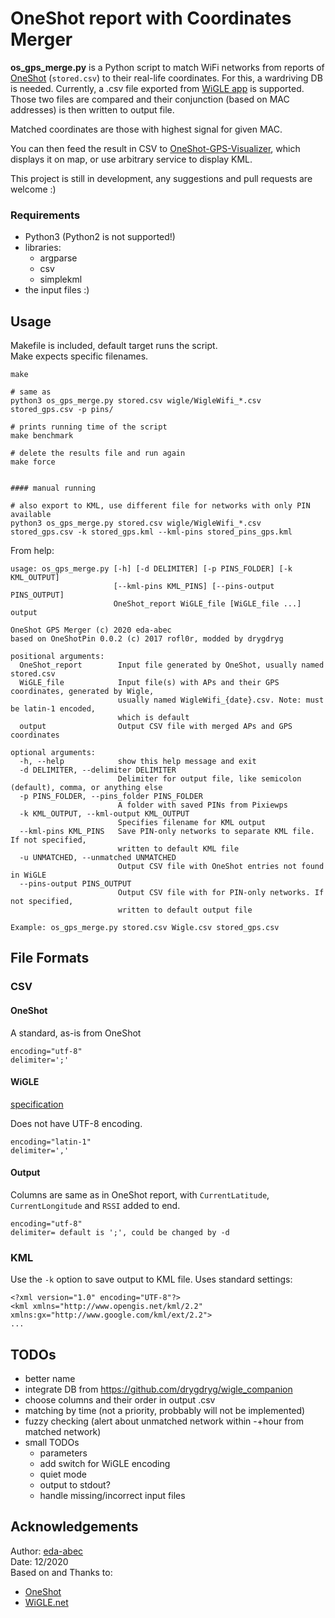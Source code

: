 # OneShot report with Coordinates Merger

**os_gps_merge.py** is a Python script to match WiFi networks from reports of [OneShot](https://github.com/drygdryg/OneShot) (`stored.csv`) to their real-life coordinates.
For this, a wardriving DB is needed. Currently, a .csv file exported from [WiGLE app](https://wigle.net/tools) is supported.
Those two files are compared and their conjunction (based on MAC addresses) is then written to output file.

Matched coordinates are those with highest signal for given MAC.

You can then feed the result in CSV to [OneShot-GPS-Visualizer](https://github.com/eda-abec/OneShot-GPS-Visualizer), which displays it on map, or use arbitrary service to display KML.

This project is still in development, any suggestions and pull requests are welcome :)

### Requirements
- Python3 (Python2 is not supported!)
- libraries:
   - argparse
   - csv
   - simplekml
- the input files :)

## Usage

Makefile is included, default target runs the script.\
Make expects specific filenames.

```
make

# same as
python3 os_gps_merge.py stored.csv wigle/WigleWifi_*.csv stored_gps.csv -p pins/

# prints running time of the script
make benchmark

# delete the results file and run again
make force


#### manual running

# also export to KML, use different file for networks with only PIN available
python3 os_gps_merge.py stored.csv wigle/WigleWifi_*.csv stored_gps.csv -k stored_gps.kml --kml-pins stored_pins_gps.kml

```

From help:
```
usage: os_gps_merge.py [-h] [-d DELIMITER] [-p PINS_FOLDER] [-k KML_OUTPUT]
                       [--kml-pins KML_PINS] [--pins-output PINS_OUTPUT]
                       OneShot_report WiGLE_file [WiGLE_file ...] output

OneShot GPS Merger (c) 2020 eda-abec
based on OneShotPin 0.0.2 (c) 2017 rofl0r, modded by drygdryg

positional arguments:
  OneShot_report        Input file generated by OneShot, usually named stored.csv
  WiGLE_file            Input file(s) with APs and their GPS coordinates, generated by Wigle,
                        usually named WigleWifi_{date}.csv. Note: must be latin-1 encoded,
                        which is default
  output                Output CSV file with merged APs and GPS coordinates

optional arguments:
  -h, --help            show this help message and exit
  -d DELIMITER, --delimiter DELIMITER
                        Delimiter for output file, like semicolon (default), comma, or anything else
  -p PINS_FOLDER, --pins_folder PINS_FOLDER
                        A folder with saved PINs from Pixiewps
  -k KML_OUTPUT, --kml-output KML_OUTPUT
                        Specifies filename for KML output
  --kml-pins KML_PINS   Save PIN-only networks to separate KML file. If not specified,
                        written to default KML file
  -u UNMATCHED, --unmatched UNMATCHED
                        Output CSV file with OneShot entries not found in WiGLE
  --pins-output PINS_OUTPUT
                        Output CSV file with for PIN-only networks. If not specified,
                        written to default output file

Example: os_gps_merge.py stored.csv Wigle.csv stored_gps.csv
```

## File Formats

### CSV
#### OneShot
A standard, as-is from OneShot
```
encoding="utf-8"
delimiter=';'
```

#### WiGLE
[specification](https://api.wigle.net/csvFormat.html)

Does not have UTF-8 encoding.
```
encoding="latin-1"
delimiter=','
```

#### Output
Columns are same as in OneShot report, with `CurrentLatitude`, `CurrentLongitude` and `RSSI` added to end.
```
encoding="utf-8"
delimiter= default is ';', could be changed by -d
```

### KML
Use the `-k` option to save output to KML file. Uses standard settings:
```
<?xml version="1.0" encoding="UTF-8"?>
<kml xmlns="http://www.opengis.net/kml/2.2" xmlns:gx="http://www.google.com/kml/ext/2.2">
...
```

## TODOs

- better name
- integrate DB from https://github.com/drygdryg/wigle_companion
- choose columns and their order in output .csv
- matching by time (not a priority, probbably will not be implemented)
- fuzzy checking (alert about unmatched network within -+hour from matched network)
- small TODOs
    - parameters
    - add switch for WiGLE encoding
    - quiet mode
    - output to stdout?
    - handle missing/incorrect input files

## Acknowledgements

Author: [eda-abec](https://github.com/eda-abec)\
Date: 12/2020\
Based on and Thanks to:
- [OneShot](https://github.com/drygdryg/OneShot)
- [WiGLE.net](https://github.com/wiglenet)

